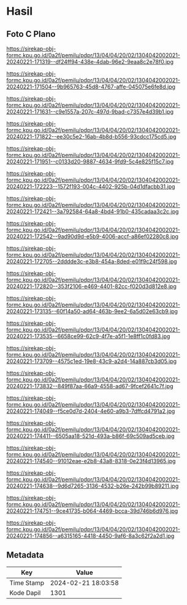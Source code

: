 # Hasil

## Foto C Plano

https://sirekap-obj-formc.kpu.go.id/0a2f/pemilu/pdpr/13/04/04/20/02/1304042002021-20240221-171319--df24ff94-438e-4dab-96e2-9eaa8c2e78f0.jpg

https://sirekap-obj-formc.kpu.go.id/0a2f/pemilu/pdpr/13/04/04/20/02/1304042002021-20240221-171504--9b965763-45d8-4767-affe-045075e6fe8d.jpg

https://sirekap-obj-formc.kpu.go.id/0a2f/pemilu/pdpr/13/04/04/20/02/1304042002021-20240221-171631--c9e1557a-207c-497d-9bad-c7357e4d39b1.jpg

https://sirekap-obj-formc.kpu.go.id/0a2f/pemilu/pdpr/13/04/04/20/02/1304042002021-20240221-171822--ee30c5e2-16ab-4b8d-b556-93cdcc175cd5.jpg

https://sirekap-obj-formc.kpu.go.id/0a2f/pemilu/pdpr/13/04/04/20/02/1304042002021-20240221-171951--c0133d20-9887-4634-9fd9-5c4e825f15c7.jpg

https://sirekap-obj-formc.kpu.go.id/0a2f/pemilu/pdpr/13/04/04/20/02/1304042002021-20240221-172223--1572f193-004c-4402-925b-04d1dfacbb31.jpg

https://sirekap-obj-formc.kpu.go.id/0a2f/pemilu/pdpr/13/04/04/20/02/1304042002021-20240221-172421--3a792584-64a8-4bd4-91b0-435cadaa3c2c.jpg

https://sirekap-obj-formc.kpu.go.id/0a2f/pemilu/pdpr/13/04/04/20/02/1304042002021-20240221-172542--9ad90d9d-e5b9-4006-accf-a86ef02280c8.jpg

https://sirekap-obj-formc.kpu.go.id/0a2f/pemilu/pdpr/13/04/04/20/02/1304042002021-20240221-172705--2dddde3c-e3b8-454a-8ded-e01f9c24f598.jpg

https://sirekap-obj-formc.kpu.go.id/0a2f/pemilu/pdpr/13/04/04/20/02/1304042002021-20240221-172820--353f2106-e469-4401-82cc-f020d3d812e8.jpg

https://sirekap-obj-formc.kpu.go.id/0a2f/pemilu/pdpr/13/04/04/20/02/1304042002021-20240221-173135--60f14a50-ad64-463b-9ee2-6a5d02e63cb9.jpg

https://sirekap-obj-formc.kpu.go.id/0a2f/pemilu/pdpr/13/04/04/20/02/1304042002021-20240221-173535--6658ce99-62c9-4f7e-a5f1-1e8ff1c0fd83.jpg

https://sirekap-obj-formc.kpu.go.id/0a2f/pemilu/pdpr/13/04/04/20/02/1304042002021-20240221-173709--4575c1ed-19e8-43c9-a2d4-14a887cb3d05.jpg

https://sirekap-obj-formc.kpu.go.id/0a2f/pemilu/pdpr/13/04/04/20/02/1304042002021-20240221-173832--849f87aa-66a9-4558-ad67-9fcef2641c7f.jpg

https://sirekap-obj-formc.kpu.go.id/0a2f/pemilu/pdpr/13/04/04/20/02/1304042002021-20240221-174049--f5ce0d7d-2404-4e60-a9b3-7dffcd4791a2.jpg

https://sirekap-obj-formc.kpu.go.id/0a2f/pemilu/pdpr/13/04/04/20/02/1304042002021-20240221-174411--6505aa18-521d-493a-b86f-69c509ad5ceb.jpg

https://sirekap-obj-formc.kpu.go.id/0a2f/pemilu/pdpr/13/04/04/20/02/1304042002021-20240221-174540--91012eae-e2b8-43a8-8318-0e23f4d13965.jpg

https://sirekap-obj-formc.kpu.go.id/0a2f/pemilu/pdpr/13/04/04/20/02/1304042002021-20240221-174638--9d6d7265-3136-4532-b26e-242b99b89211.jpg

https://sirekap-obj-formc.kpu.go.id/0a2f/pemilu/pdpr/13/04/04/20/02/1304042002021-20240221-174751--9ce41735-b064-4469-bcca-39d746b6d976.jpg

https://sirekap-obj-formc.kpu.go.id/0a2f/pemilu/pdpr/13/04/04/20/02/1304042002021-20240221-174856--a6315165-4418-4450-9af6-8a3c62f2a2d1.jpg


## Metadata

| Key        | Value               |
| ---------- | ------------------- |
| Time Stamp | 2024-02-21 18:03:58 |
| Kode Dapil | 1301                |




